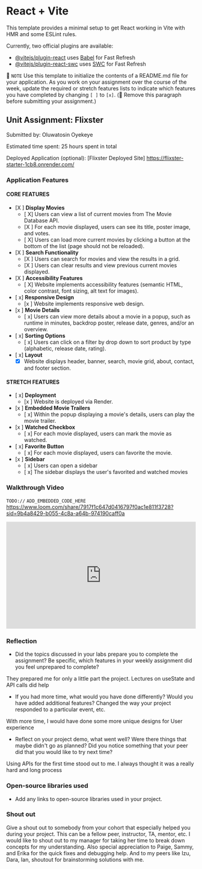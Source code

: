 # React + Vite

This template provides a minimal setup to get React working in Vite with HMR and some ESLint rules.

Currently, two official plugins are available:

- [@vitejs/plugin-react](https://github.com/vitejs/vite-plugin-react/blob/main/packages/plugin-react/README.md) uses [Babel](https://babeljs.io/) for Fast Refresh
- [@vitejs/plugin-react-swc](https://github.com/vitejs/vite-plugin-react-swc) uses [SWC](https://swc.rs/) for Fast Refresh

📝 `NOTE` Use this template to initialize the contents of a README.md file for your application. As you work on your assignment over the course of the week, update the required or stretch features lists to indicate which features you have completed by changing `[ ]` to `[x]`. (🚫 Remove this paragraph before submitting your assignment.)

## Unit Assignment: Flixster

Submitted by: Oluwatosin Oyekeye

Estimated time spent: 25 hours spent in total

Deployed Application (optional): [Flixster Deployed Site] https://flixster-starter-1cb8.onrender.com/

### Application Features

#### CORE FEATURES


- [X ] **Display Movies**
  - [ X] Users can view a list of current movies from The Movie Database API.
  - [X ] For each movie displayed, users can see its title, poster image, and votes.
  - [ X] Users can load more current movies by clicking a button at the bottom of the list (page should not be reloaded).
- [X ] **Search Functionality**
  - [X ] Users can search for movies and view the results in a grid.
  - [X ] Users can clear results and view previous current movies displayed.
- [X ] **Accessibility Features**
  - [ X] Website implements accessibility features (semantic HTML, color contrast, font sizing, alt text for images).
- [ x] **Responsive Design**
  - [x ] Website implements responsive web design.
- [x ] **Movie Details**
  - [ x] Users can view more details about a movie in a popup, such as runtime in minutes, backdrop poster, release date, genres, and/or an overview.
- [ x] **Sorting Options**
  - [ x] Users can click on a filter by drop down to sort product by type (alphabetic, release date, rating).
- [ x] **Layout**
  - [x] Website displays header, banner, search, movie grid, about, contact, and footer section.

#### STRETCH FEATURES

- [ x] **Deployment**
  - [x ] Website is deployed via Render.
- [x ] **Embedded Movie Trailers**
  - [ x] Within the popup displaying a movie's details, users can play the movie trailer.
- [x ] **Watched Checkbox**
  - [ x] For each movie displayed, users can mark the movie as watched.
- [ x] **Favorite Button**
  - [ x] For each movie displayed, users can favorite the movie.
- [x ] **Sidebar**
  - [ x] Users can open a sidebar
  - [ x] The sidebar displays the user's favorited and watched movies

### Walkthrough Video

`TODO://`
`ADD_EMBEDDED_CODE_HERE` https://www.loom.com/share/7917f1c647d0416797f0ac1e811f3728?sid=9b4a8429-b055-4c8a-a64b-974190caff0a
<div style="position: relative; padding-bottom: 56.25%; height: 0;"><iframe src="https://www.loom.com/embed/7917f1c647d0416797f0ac1e811f3728?sid=f5e33990-1749-4fe9-b6c2-c375ce172984" frameborder="0" webkitallowfullscreen mozallowfullscreen allowfullscreen style="position: absolute; top: 0; left: 0; width: 100%; height: 100%;"></iframe></div>

### Reflection

* Did the topics discussed in your labs prepare you to complete the assignment? Be specific, which features in your weekly assignment did you feel unprepared to complete?

They prepared me for only a little part the project. Lectures on useState and API calls did help

* If you had more time, what would you have done differently? Would you have added additional features? Changed the way your project responded to a particular event, etc.

With more time, I would have done some more unique designs for User experience

* Reflect on your project demo, what went well? Were there things that maybe didn't go as planned? Did you notice something that your peer did that you would like to try next time?

Using APIs for the first time stood out to me. I always thought it was a really hard and long process

### Open-source libraries used

- Add any links to open-source libraries used in your project.

### Shout out

Give a shout out to somebody from your cohort that especially helped you during your project. This can be a fellow peer, instructor, TA, mentor, etc.
I would like to shout out to my manager for taking her time to break down concepts for my understanding. Also special appreciation to Paige, Sammy, and Erika for the quick fixes and debugging help. And to my peers like Izu, Dara, Ian, shoutout for brainstorming solutions with me.
